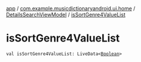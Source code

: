 [app](../../index.md) / [com.example.musicdictionaryandroid.ui.home](../index.md) / [DetailsSearchViewModel](index.md) / [isSortGenre4ValueList](./is-sort-genre4-value-list.md)

# isSortGenre4ValueList

`val isSortGenre4ValueList: LiveData<`[`Boolean`](https://kotlinlang.org/api/latest/jvm/stdlib/kotlin/-boolean/index.html)`>`